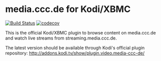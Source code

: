 media.ccc.de for Kodi/XBMC
==========================

[![Build Status](https://travis-ci.org/voc/plugin.video.media-ccc-de.svg?branch=master)](https://travis-ci.org/voc/plugin.video.media-ccc-de)
[![codecov](https://codecov.io/gh/voc/plugin.video.media-ccc-de/branch/master/graph/badge.svg)](https://codecov.io/gh/voc/plugin.video.media-ccc-de)

This is the official Kodi/XBMC plugin to browse content on media.ccc.de and
watch live streams from streaming.media.ccc.de.

The latest version should be available through Kodi's official plugin
repository: http://addons.kodi.tv/show/plugin.video.media-ccc-de/
